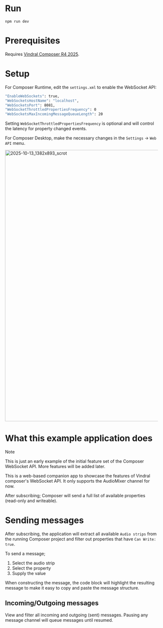 # Run

`npm run dev`

# Prerequisites

Requires [Vindral Composer R4 2025](https://vindral.com/composer/).

# Setup

For Composer Runtime, edit the `settings.xml` to enable the WebSocket API:

```BASH
"EnableWebSockets": true,
"WebSocketsHostName": "localhost",
"WebSocketsPort": 8081,
"WebSocketThrottledPropertiesFrequency": 0
"WebSocketsMaxIncomingMessageQueueLength": 20
```

Setting `WebSocketThrottledPropertiesFrequency` is optional and will control the latency for property changed events.

For Composer Desktop, make the necessary changes in the `Settings` -> `Web API` menu.

<img width="1382" height="893" alt="2025-10-13_1382x893_scrot" src="https://github.com/user-attachments/assets/03fcf71d-4b24-4f83-a353-fca1e61c8ffe" />

# What this example application does

> [!NOTE]
> This is just an early example of the initial feature set of the Composer WebSocket API. More features will be added later.

This is a web-based companion app to showcase the features of Vindral composer's WebSocket API.
It only supports the AudioMixer channel for now.

After subscribing; Composer will send a full list of available properties (read-only and writeable).

# Sending messages

After subscribing, the application will extract all available `Audio strips` from the running Composer project and filter out properties that have `Can Write: true`.

To send a message;

1. Select the audio strip
2. Select the property
3. Supply the value

When constructing the message, the code block will highlight the resulting message to make it easy to copy and paste the message structure.

## Incoming/Outgoing messages

View and filter all incoming and outgoing (sent) messages. Pausing any message channel will queue messages until resumed.
